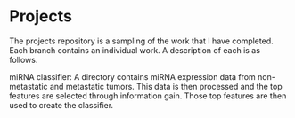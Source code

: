 # Projects
The projects repository is a sampling of the work that I have completed.
Each branch contains an individual work. A description of each is as follows.

miRNA classifier: A directory contains miRNA expression data from non-metastatic and metastatic tumors. This data is then processed and the top features are selected through information gain. Those top features are then used to create the classifier.
